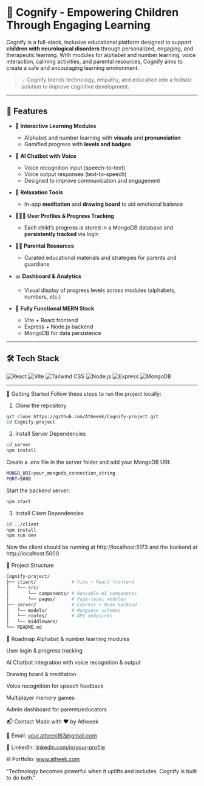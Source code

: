 ﻿# 🧠 Cognify - Empowering Children Through Engaging Learning

Cognify is a full-stack, inclusive educational platform designed to support **children with neurological disorders** through personalized, engaging, and therapeutic learning. With modules for alphabet and number learning, voice interaction, calming activities, and parental resources, Cognify aims to create a safe and encouraging learning environment.

> 💡 Cognify blends technology, empathy, and education into a holistic solution to improve cognitive development.


---

## 🚀 Features

- 🎨 **Interactive Learning Modules**
  - Alphabet and number learning with **visuals** and **pronunciation**
  - Gamified progress with **levels and badges**
  
- 🧠 **AI Chatbot with Voice**
  - Voice recognition input (speech-to-text)
  - Voice output responses (text-to-speech)
  - Designed to improve communication and engagement

- 🧘 **Relaxation Tools**
  - In-app **meditation** and **drawing board** to aid emotional balance

- 👨‍👩‍👧 **User Profiles & Progress Tracking**
  - Each child’s progress is stored in a MongoDB database and **persistently tracked** via login

- 🧑‍🏫 **Parental Resources**
  - Curated educational materials and strategies for parents and guardians

- 📊 **Dashboard & Analytics**
  - Visual display of progress levels across modules (alphabets, numbers, etc.)

- 📍 **Fully Functional MERN Stack**
  - Vite + React frontend
  - Express + Node.js backend
  - MongoDB for data persistence

---

## 🛠 Tech Stack

![React](https://img.shields.io/badge/Frontend-React-blue?logo=react)
![Vite](https://img.shields.io/badge/Build-Vite-purple?logo=vite)
![Tailwind CSS](https://img.shields.io/badge/Styling-TailwindCSS-06B6D4?logo=tailwindcss)
![Node.js](https://img.shields.io/badge/Backend-Node.js-green?logo=node.js)
![Express](https://img.shields.io/badge/API-Express-black?logo=express)
![MongoDB](https://img.shields.io/badge/Database-MongoDB-47A248?logo=mongodb)

---

🚀 Getting Started
Follow these steps to run the project locally:

1. Clone the repository

```bash
git clone https://github.com/Atheeek/Cognify-project.git
cd Cognify-project
```

2. Install Server Dependencies

```bash
cd server
npm install
```
Create a .env file in the server folder and add your MongoDB URI:

```bash
MONGO_URI=your_mongodb_connection_string
PORT=5000
```
Start the backend server:
```bash
npm start
```

3. Install Client Dependencies

```bash
cd ../client
npm install
npm run dev
```

Now the client should be running at http://localhost:5173 and the backend at http://localhost:5000

📂 Project Structure

```bash
Cognify-project/
├── client/             # Vite + React frontend
│   └── src/
│       └── components/ # Reusable UI components
│       └── pages/      # Page-level modules
├── server/             # Express + Node backend
│   └── models/         # Mongoose schemas
│   └── routes/         # API endpoints
│   └── middleware/       
└── README.md
```

🎯 Roadmap
 Alphabet & number learning modules

 User login & progress tracking

 AI Chatbot integration with voice recognition & output

 Drawing board & meditation

 Voice recognition for speech feedback

 Multiplayer memory games

 Admin dashboard for parents/educators


 📬 Contact
Made with ❤️ by Atheeek

📧 Email: your.atheek163@gmail.com

💼 LinkedIn: [linkedin.com/in/your-profile](https://www.linkedin.com/in/mahammad-atheek-rahman-657533253/)

🌐 Portfolio: www.atheek.com

"Technology becomes powerful when it uplifts and includes. Cognify is built to do both."

